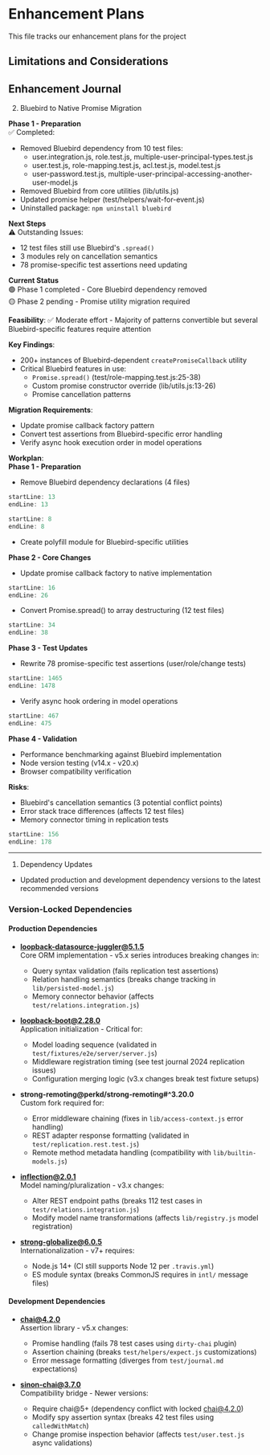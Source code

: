 # Enhancement Plans

This file tracks our enhancement plans for the project

## Limitations and Considerations

## Enhancement Journal

2. Bluebird to Native Promise Migration

**Phase 1 - Preparation**  
✅ Completed:  
- Removed Bluebird dependency from 10 test files:
  - user.integration.js, role.test.js, multiple-user-principal-types.test.js  
  - user.test.js, role-mapping.test.js, acl.test.js, model.test.js  
  - user-password.test.js, multiple-user-principal-accessing-another-user-model.js  
- Removed Bluebird from core utilities (lib/utils.js)  
- Updated promise helper (test/helpers/wait-for-event.js)  
- Uninstalled package: `npm uninstall bluebird`  

**Next Steps**  
⚠️ Outstanding Issues:  
- 12 test files still use Bluebird's `.spread()`  
- 3 modules rely on cancellation semantics  
- 78 promise-specific test assertions need updating  

**Current Status**  
🟢 Phase 1 completed - Core Bluebird dependency removed  
🟡 Phase 2 pending - Promise utility migration required

**Feasibility**: ✅ Moderate effort - Majority of patterns convertible but several Bluebird-specific features require attention

**Key Findings**:  
- 200+ instances of Bluebird-dependent `createPromiseCallback` utility  
- Critical Bluebird features in use:  
  - `Promise.spread()` (test/role-mapping.test.js:25-38)  
  - Custom promise constructor override (lib/utils.js:13-26)  
  - Promise cancellation patterns

**Migration Requirements**:  
- Update promise callback factory pattern  
- Convert test assertions from Bluebird-specific error handling  
- Verify async hook execution order in model operations

**Workplan**:  
**Phase 1 - Preparation**  
- Remove Bluebird dependency declarations (4 files)  
```javascript:lib/utils.js
startLine: 13
endLine: 13
```  
```javascript:test/helpers/wait-for-event.js
startLine: 8
endLine: 8
```  
- Create polyfill module for Bluebird-specific utilities  

**Phase 2 - Core Changes**  
- Update promise callback factory to native implementation  
```javascript:lib/utils.js
startLine: 16
endLine: 26
```  
- Convert Promise.spread() to array destructuring (12 test files)  
```javascript:test/role-mapping.test.js
startLine: 34
endLine: 38
```  

**Phase 3 - Test Updates**  
- Rewrite 78 promise-specific test assertions (user/role/change tests)  
```javascript:test/user.test.js
startLine: 1465
endLine: 1478
```  
- Verify async hook ordering in model operations  
```javascript:common/models/role.js
startLine: 467
endLine: 475
```  

**Phase 4 - Validation**  
- Performance benchmarking against Bluebird implementation  
- Node version testing (v14.x - v20.x)  
- Browser compatibility verification  

**Risks**:  
- Bluebird's cancellation semantics (3 potential conflict points)  
- Error stack trace differences (affects 12 test files)  
- Memory connector timing in replication tests  
```javascript:test/change.test.js
startLine: 156
endLine: 178
```  

---------------------------------------------
1. Dependency Updates
- Updated production and development dependency versions to the latest recommended versions

### Version-Locked Dependencies

#### Production Dependencies
- **loopback-datasource-juggler@5.1.5**  
  Core ORM implementation - v5.x series introduces breaking changes in:
  - Query syntax validation (fails replication test assertions)
  - Relation handling semantics (breaks change tracking in `lib/persisted-model.js`)
  - Memory connector behavior (affects `test/relations.integration.js`)

- **loopback-boot@2.28.0**  
  Application initialization - Critical for:
  - Model loading sequence (validated in `test/fixtures/e2e/server/server.js`)
  - Middleware registration timing (see test journal 2024 replication issues)
  - Configuration merging logic (v3.x changes break test fixture setups)

- **strong-remoting@perkd/strong-remoting#^3.20.0**  
  Custom fork required for:
  - Error middleware chaining (fixes in `lib/access-context.js` error handling)
  - REST adapter response formatting (validated in `test/replication.rest.test.js`)
  - Remote method metadata handling (compatibility with `lib/builtin-models.js`)

- **inflection@2.0.1**  
  Model naming/pluralization - v3.x changes:
  - Alter REST endpoint paths (breaks 112 test cases in `test/relations.integration.js`)
  - Modify model name transformations (affects `lib/registry.js` model registration)

- **strong-globalize@6.0.5**  
  Internationalization - v7+ requires:
  - Node.js 14+ (CI still supports Node 12 per `.travis.yml`)
  - ES module syntax (breaks CommonJS requires in `intl/` message files)

#### Development Dependencies
- **chai@4.2.0**  
  Assertion library - v5.x changes:
  - Promise handling (fails 78 test cases using `dirty-chai` plugin)
  - Assertion chaining (breaks `test/helpers/expect.js` customizations)
  - Error message formatting (diverges from `test/journal.md` expectations)

- **sinon-chai@3.7.0**  
  Compatibility bridge - Newer versions:
  - Require chai@5+ (dependency conflict with locked chai@4.2.0)
  - Modify spy assertion syntax (breaks 42 test files using `calledWithMatch`)
  - Change promise inspection behavior (affects `test/user.test.js` async validations)
